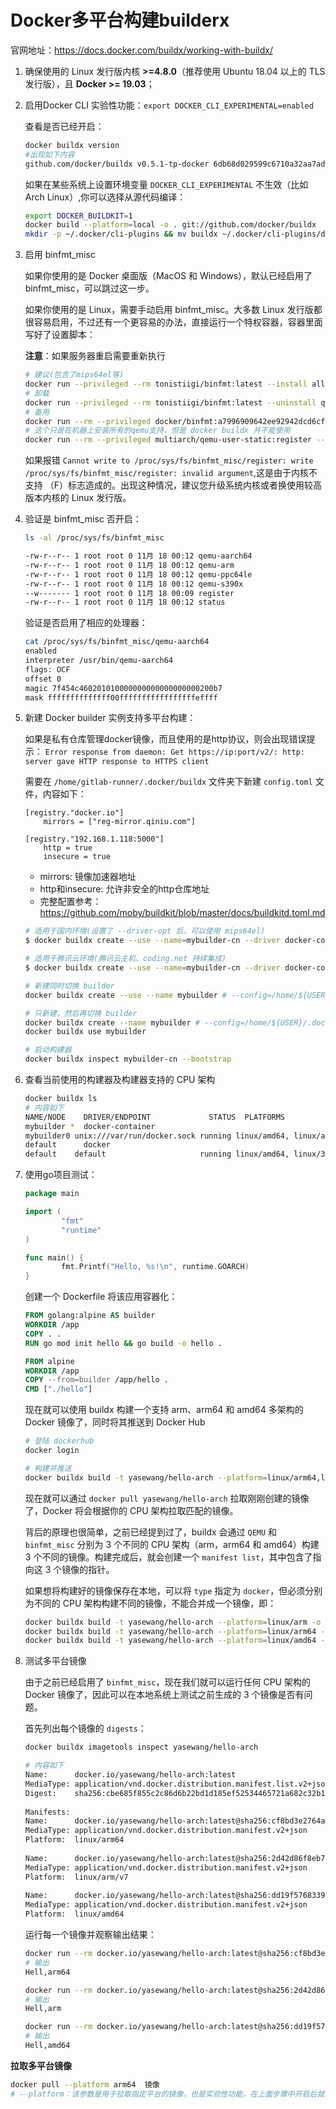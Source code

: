 # Docker多平台构建builderx

官网地址：https://docs.docker.com/buildx/working-with-buildx/

1. 确保使用的 Linux 发行版内核 **>=4.8.0**（推荐使用 Ubuntu 18.04 以上的 TLS 发行版），且 **Docker >= 19.03**；

1. 启用Docker CLI 实验性功能：`export DOCKER_CLI_EXPERIMENTAL=enabled`
    
    查看是否已经开启：

    ```bash
    docker buildx version
    #出现如下内容
    github.com/docker/buildx v0.5.1-tp-docker 6db68d029599c6710a32aa7adcba8e5a344795a7
    ```

    如果在某些系统上设置环境变量 `DOCKER_CLI_EXPERIMENTAL` 不生效（比如 Arch Linux）,你可以选择从源代码编译：

    ```bash
    export DOCKER_BUILDKIT=1
    docker build --platform=local -o . git://github.com/docker/buildx
    mkdir -p ~/.docker/cli-plugins && mv buildx ~/.docker/cli-plugins/docker-buildx
    ```
1. 启用 binfmt_misc

    如果你使用的是 Docker 桌面版（MacOS 和 Windows），默认已经启用了 binfmt_misc，可以跳过这一步。

    如果你使用的是 Linux，需要手动启用 binfmt_misc。大多数 Linux 发行版都很容易启用，不过还有一个更容易的办法，直接运行一个特权容器，容器里面写好了设置脚本：

    **注意**：如果服务器重启需要重新执行

    ```bash
    # 建议(包含了mips64el等)
    docker run --privileged --rm tonistiigi/binfmt:latest --install all
    # 卸载
    docker run --privileged --rm tonistiigi/binfmt:latest --uninstall qemu-*
    # 备用
    docker run --rm --privileged docker/binfmt:a7996909642ee92942dcd6cff44b9b95f08dad64
    # 这个只是在机器上安装所有的qemu支持，但是 docker buildx 并不能使用
    docker run --rm --privileged multiarch/qemu-user-static:register --reset
    ```

    如果报错 `Cannot write to /proc/sys/fs/binfmt_misc/register: write /proc/sys/fs/binfmt_misc/register: invalid argument`,这是由于内核不支持 （F）标志造成的。出现这种情况，建议您升级系统内核或者换使用较高版本内核的 Linux 发行版。

1. 验证是 binfmt_misc 否开启：

    ```bash
    ls -al /proc/sys/fs/binfmt_misc

    -rw-r--r-- 1 root root 0 11月 18 00:12 qemu-aarch64
    -rw-r--r-- 1 root root 0 11月 18 00:12 qemu-arm
    -rw-r--r-- 1 root root 0 11月 18 00:12 qemu-ppc64le
    -rw-r--r-- 1 root root 0 11月 18 00:12 qemu-s390x
    --w------- 1 root root 0 11月 18 00:09 register
    -rw-r--r-- 1 root root 0 11月 18 00:12 status
    ```

    验证是否启用了相应的处理器：

    ```bash
    cat /proc/sys/fs/binfmt_misc/qemu-aarch64
    enabled
    interpreter /usr/bin/qemu-aarch64
    flags: OCF
    offset 0
    magic 7f454c460201010000000000000000000200b7
    mask ffffffffffffff00fffffffffffffffffeffff
    ```

1. 新建 Docker builder 实例支持多平台构建：

    如果是私有仓库管理docker镜像，而且使用的是http协议，则会出现错误提示： `Error response from daemon: Get https://ip:port/v2/: http: server gave HTTP response to HTTPS client`

    需要在 `/home/gitlab-runner/.docker/buildx` 文件夹下新建 `config.toml` 文件，内容如下：

    ```
    [registry."docker.io"]
        mirrors = ["reg-mirror.qiniu.com"]
        
    [registry."192.168.1.118:5000"]
        http = true
        insecure = true
    ```
    * mirrors: 镜像加速器地址
    * http和insecure: 允许非安全的http仓库地址
    * 完整配置参考：https://github.com/moby/buildkit/blob/master/docs/buildkitd.toml.md
    
    ```bash
    # 适用于国内环境(设置了 --driver-opt 后，可以使用 mips64el)
    $ docker buildx create --use --name=mybuilder-cn --driver docker-container --driver-opt image=dockerpracticesig/buildkit:master

    # 适用于腾讯云环境(腾讯云主机、coding.net 持续集成)
    $ docker buildx create --use --name=mybuilder-cn --driver docker-container --driver-opt image=dockerpracticesig/buildkit:master-tencent

    # 新建同时切换 builder 
    docker buildx create --use --name mybuilder # --config=/home/${USER}/.docker/buildx/config.toml

    # 只新建，然后再切换 builder
    docker buildx create --name mybuilder # --config=/home/${USER}/.docker/buildx/config.toml
    docker buildx use mybuilder

    # 启动构建器
    docker buildx inspect mybuilder-cn --bootstrap
    ```

1. 查看当前使用的构建器及构建器支持的 CPU 架构

    ```bash
    docker buildx ls
    # 内容如下
    NAME/NODE    DRIVER/ENDPOINT             STATUS  PLATFORMS
    mybuilder *  docker-container
    mybuilder0 unix:///var/run/docker.sock running linux/amd64, linux/arm64, linux/ppc64le, linux/s390x, linux/386, linux/arm/v7, linux/arm/v6
    default      docker
    default    default                     running linux/amd64, linux/386
    ```

1. 使用go项目测试：

    ```go
    package main

    import (
            "fmt"
            "runtime"
    )

    func main() {
            fmt.Printf("Hello, %s!\n", runtime.GOARCH)
    }
    ```

    创建一个 Dockerfile 将该应用容器化：

    ```dockerfile
    FROM golang:alpine AS builder
    WORKDIR /app
    COPY . .
    RUN go mod init hello && go build -o hello .

    FROM alpine
    WORKDIR /app
    COPY --from=builder /app/hello .
    CMD ["./hello"]
    ```

    现在就可以使用 buildx 构建一个支持 arm、arm64 和 amd64 多架构的 Docker 镜像了，同时将其推送到 Docker Hub

    ```bash
    # 登陆 dockerhub
    docker login

    # 构建并推送
    docker buildx build -t yasewang/hello-arch --platform=linux/arm64,linux/arm,linux/amd64 . --push
    ```

    现在就可以通过 `docker pull yasewang/hello-arch` 拉取刚刚创建的镜像了，Docker 将会根据你的 CPU 架构拉取匹配的镜像。

    背后的原理也很简单，之前已经提到过了，buildx 会通过 `QEMU` 和 `binfmt_misc` 分别为 3 个不同的 CPU 架构（arm，arm64 和 amd64）构建 3 个不同的镜像。构建完成后，就会创建一个 `manifest list`，其中包含了指向这 3 个镜像的指针。

    如果想将构建好的镜像保存在本地，可以将 `type` 指定为 `docker`，但必须分别为不同的 CPU 架构构建不同的镜像，不能合并成一个镜像，即：

    ```bash
    docker buildx build -t yasewang/hello-arch --platform=linux/arm -o type=docker .
    docker buildx build -t yasewang/hello-arch --platform=linux/arm64 -o type=docker .
    docker buildx build -t yasewang/hello-arch --platform=linux/amd64 -o type=docker .
    ```

1. 测试多平台镜像

    由于之前已经启用了 `binfmt_misc`，现在我们就可以运行任何 CPU 架构的 Docker 镜像了，因此可以在本地系统上测试之前生成的 3 个镜像是否有问题。

    首先列出每个镜像的 `digests`：

    ```bash
    docker buildx imagetools inspect yasewang/hello-arch

    # 内容如下
    Name:      docker.io/yasewang/hello-arch:latest
    MediaType: application/vnd.docker.distribution.manifest.list.v2+json
    Digest:    sha256:cbe685f855c2c86d6b22bd1d185ef52534465721a682c32b198765208f0d6dea
            
    Manifests: 
    Name:      docker.io/yasewang/hello-arch:latest@sha256:cf8bd3e2764a490c7edcc150a52a24ac4faed6f2162b34a5ad144384e840d0b7
    MediaType: application/vnd.docker.distribution.manifest.v2+json
    Platform:  linux/arm64
                
    Name:      docker.io/yasewang/hello-arch:latest@sha256:2d42d86f8eb79969852969d11184b03bd8ea876bf5a1ad89103e808961dc2f37
    MediaType: application/vnd.docker.distribution.manifest.v2+json
    Platform:  linux/arm/v7
                
    Name:      docker.io/yasewang/hello-arch:latest@sha256:dd19f57683395387b00d1a41adf2cabc7a34bba91bf2c1a80292bf3eaf0e4481
    MediaType: application/vnd.docker.distribution.manifest.v2+json
    Platform:  linux/amd64
    ```

    运行每一个镜像并观察输出结果：

    ```bash
    docker run --rm docker.io/yasewang/hello-arch:latest@sha256:cf8bd3e2764a490c7edcc150a52a24ac4faed6f2162b34a5ad144384e840d0b7
    # 输出
    Hell,arm64

    docker run --rm docker.io/yasewang/hello-arch:latest@sha256:2d42d86f8eb79969852969d11184b03bd8ea876bf5a1ad89103e808961dc2f37
    # 输出
    Hell,arm
    
    docker run --rm docker.io/yasewang/hello-arch:latest@sha256:dd19f57683395387b00d1a41adf2cabc7a34bba91bf2c1a80292bf3eaf0e4481
    # 输出
    Hell,amd64
    ```

**拉取多平台镜像**

```bash
docker pull --platform arm64  镜像
# --platform：该参数是用于拉取指定平台的镜像，也是实验性功能，在上面步骤中开启后就会出现。通过该参数可以手动指定需要的CPU平台镜像，而不用自动去识别。
```